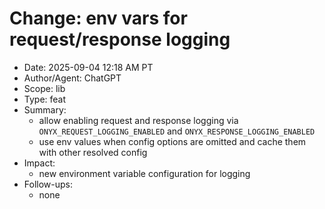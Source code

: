 # Change: env vars for request/response logging

- Date: 2025-09-04 12:18 AM PT
- Author/Agent: ChatGPT
- Scope: lib
- Type: feat
- Summary:
  - allow enabling request and response logging via `ONYX_REQUEST_LOGGING_ENABLED` and `ONYX_RESPONSE_LOGGING_ENABLED`
  - use env values when config options are omitted and cache them with other resolved config
- Impact:
  - new environment variable configuration for logging
- Follow-ups:
  - none
